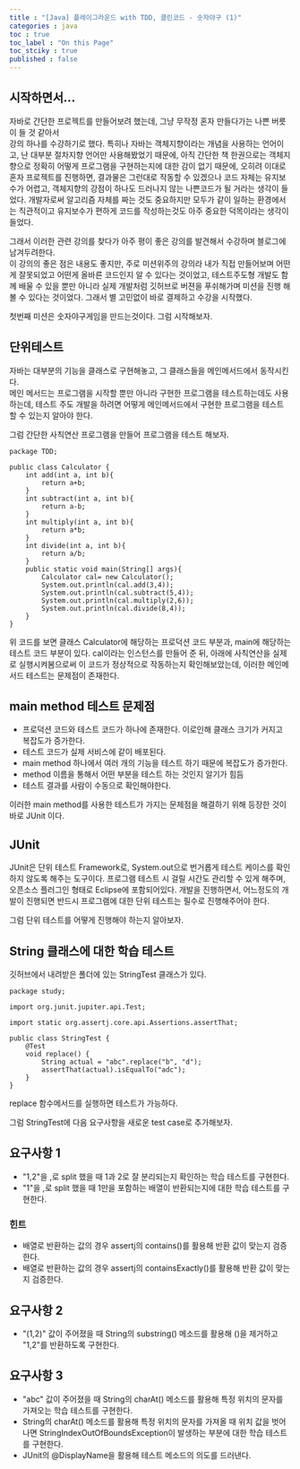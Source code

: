 ```yaml
---
title : "[Java] 플레이그라운드 with TDD, 클린코드 - 숫자야구 (1)"
categories : java
toc : true
toc_label : "On this Page"
toc_stciky : true
published : false
---
```

## 시작하면서...
자바로 간단한 프로젝트를 만들어보려 했는데, 그냥 무작정 혼자 만들다가는 나쁜 버릇이 들 것 같아서   
강의 하나를 수강하기로 했다. 특히나 자바는 객체지향이라는 개념을 사용하는 언어이고, 난 대부분 절차지향 언어만
사용해봤었기 때문에, 아직 간단한 책 한권으로는 객체지향으로 정확히 어떻게 프로그램을 구현하는지에 대한 감이 없기 때문에,
오히려 이대로 혼자 프로젝트를 진행하면, 결과물은 그런대로 작동할 수 있겠으나 코드 자체는 유지보수가 어렵고, 객체지향의 강점이
하나도 드러나지 않는 나쁜코드가 될 거라는 생각이 들었다. 개발자로써 알고리즘 자체를 짜는 것도 중요하지만 모두가 같이 일하는 환경에서는 직관적이고 유지보수가 편하게 코드를 작성하는것도 아주 중요한 덕목이라는 생각이 들었다.

그래서 이러한 관련 강의를 찾다가 아주 평이 좋은 강의를 발견해서 수강하며 블로그에 남겨두려한다.   
이 강의의 좋은 점은 내용도 좋지만, 주로 미션위주의 강의라 내가 직접 만들어보며 어떤게 잘못되었고 어떤게 올바른 코드인지 알 수 있다는 것이었고, 테스트주도형 개발도 함께 배울 수 있을 뿐만 아니라 실제 개발처럼 깃허브로 버젼을 푸쉬해가며 미션을 진행 해볼 수 있다는 것이었다. 그래서 별 고민없이 바로 결제하고 수강을 시작했다.

첫번째 미션은 숫자야구게임을 만드는것이다. 그럼 시작해보자.

## 단위테스트
자바는 대부분의 기능을 클래스로 구현해놓고, 그 클래스들을 메인메서드에서 동작시킨다.  
메인 메서드는 프로그램을 시작할 뿐만 아니라 구현한 프로그램을 테스트하는데도 사용하는데, 테스트 주도 개발을 하려면 어떻게 메인메서드에서 구현한 프로그램을 테스트 할 수 있는지 알아야 한다.

그럼 간단한 사칙연산 프로그램을 만들어 프로그램을 테스트 해보자.
```
package TDD;

public class Calculator {
    int add(int a, int b){
        return a+b;
    }
    int subtract(int a, int b){
        return a-b;
    }
    int multiply(int a, int b){
        return a*b;
    }
    int divide(int a, int b){
        return a/b;
    }
    public static void main(String[] args){
        Calculator cal= new Calculator();
        System.out.println(cal.add(3,4));
        System.out.println(cal.subtract(5,4));
        System.out.println(cal.multiply(2,6));
        System.out.println(cal.divide(8,4));
    }
}

```
위 코드를 보면 클래스 Calculator에 해당하는 프로덕션 코드 부분과, main에 해당하는 테스트 코드 부분이 있다. cal이라는 인스턴스를 만들어 준 뒤, 아래에 사칙연산을 실제로 실행시켜봄으로써 이 코드가 정상적으로 작동하는지 확인해보았는데, 이러한 메인메서드 테스트는 문제점이 존재한다.

## main method 테스트 문제점
* 프로덕션 코드와 테스트 코드가 하나에 존재한다. 이로인해 클래스 크기가 커지고 복잡도가 증가한다.
* 테스트 코드가 실제 서비스에 같이 배포된다.
* main method 하나에서 여러 개의 기능을 테스트 하기 때문에 복잡도가 증가한다.
* method 이름을 통해서 어떤 부분을 테스트 하는 것인지 알기가 힘듬
* 테스트 결과를 사람이 수동으로 확인해야한다.

이러한 main method를 사용한 테스트가 가지는 문제점을 해결하기 위해 등장한 것이 바로 JUnit 이다.

## JUnit
JUnit은 단위 테스트 Framework로, System.out으로 번거롭게 테스트 케이스를 확인하지 않도록 해주는 도구이다. 프로그램 테스트 시 걸릴 시간도 관리할 수 있게 해주며, 오픈소스 플러그인 형태로 Eclipse에 포함되어있다. 개발을 진행하면서, 어느정도의 개발이 진행되면 반드시 프로그램에 대한 단위 테스트는 필수로 진행해주어야 한다.

그럼 단위 테스트를 어떻게 진행해야 하는지 알아보자.

## String 클래스에 대한 학습 테스트
깃허브에서 내려받은 폴더에 있는 StringTest 클래스가 있다.
```
package study;

import org.junit.jupiter.api.Test;

import static org.assertj.core.api.Assertions.assertThat;

public class StringTest {
    @Test
    void replace() {
        String actual = "abc".replace("b", "d");
        assertThat(actual).isEqualTo("adc");
    }
}
```

replace 함수메서드를 실행하면 테스트가 가능하다.

그럼 StringTest에 다음 요구사항을 새로운 test case로 추가해보자.

## 요구사항 1
* "1,2"을 ,로 split 했을 때 1과 2로 잘 분리되는지 확인하는 학습 테스트를 구현한다.
* "1"을 ,로 split 했을 때 1만을 포함하는 배열이 반환되는지에 대한 학습 테스트를 구현한다.

### 힌트
* 배열로 반환하는 값의 경우 assertj의 contains()를 활용해 반환 값이 맞는지 검증한다.
* 배열로 반환하는 값의 경우 assertj의 containsExactly()를 활용해 반환 값이 맞는지 검증한다.


## 요구사항 2
* "(1,2)" 값이 주어졌을 때 String의 substring() 메소드를 활용해 ()을 제거하고 "1,2"를 반환하도록 구현한다.

## 요구사항 3
* "abc" 값이 주어졌을 때 String의 charAt() 메소드를 활용해 특정 위치의 문자를 가져오는 학습 테스트를 구현한다.
* String의 charAt() 메소드를 활용해 특정 위치의 문자를 가져올 때 위치 값을 벗어나면 StringIndexOutOfBoundsException이 발생하는 부분에 대한 학습 테스트를 구현한다.
* JUnit의 @DisplayName을 활용해 테스트 메소드의 의도를 드러낸다.

